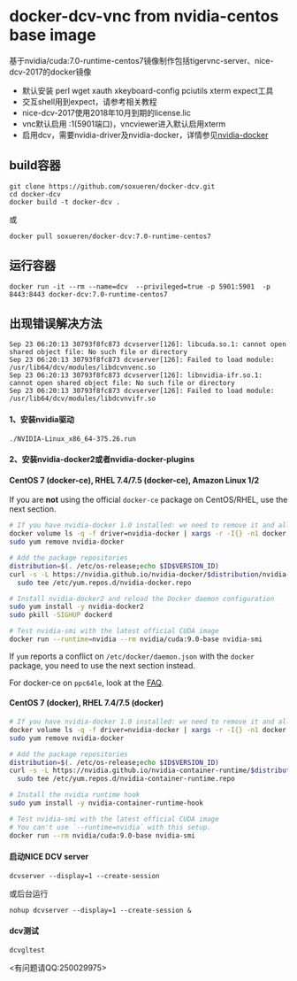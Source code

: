 # docker-dcv-vnc from nvidia-centos base image
基于nvidia/cuda:7.0-runtime-centos7镜像制作包括tigervnc-server、nice-dcv-2017的docker镜像
- 默认安装 perl wget xauth xkeyboard-config  pciutils xterm expect工具
- 交互shell用到expect，请参考相关教程
- nice-dcv-2017使用2018年10月到期的license.lic
- vnc默认启用 :1(5901端口)，vncviewer进入默认启用xterm
- 启用dcv，需要nvidia-driver及nvidia-docker，详情参见[nvidia-docker](https://devblogs.nvidia.com/nvidia-docker-gpu-server-application-deployment-made-easy/)
## build容器
```
git clone https://github.com/soxueren/docker-dcv.git
cd docker-dcv
docker build -t docker-dcv .
```
或
```
docker pull soxueren/docker-dcv:7.0-runtime-centos7
```
## 运行容器
```
docker run -it --rm --name=dcv  --privileged=true -p 5901:5901  -p 8443:8443 docker-dcv:7.0-runtime-centos7
```
## 出现错误解决方法
```
Sep 23 06:20:13 30793f8fc873 dcvserver[126]: libcuda.so.1: cannot open shared object file: No such file or directory
Sep 23 06:20:13 30793f8fc873 dcvserver[126]: Failed to load module: /usr/lib64/dcv/modules/libdcvnvenc.so
Sep 23 06:20:13 30793f8fc873 dcvserver[126]: libnvidia-ifr.so.1: cannot open shared object file: No such file or directory
Sep 23 06:20:13 30793f8fc873 dcvserver[126]: Failed to load module: /usr/lib64/dcv/modules/libdcvnvifr.so
```
#### 1、安装nvidia驱动
```
./NVIDIA-Linux_x86_64-375.26.run
```
#### 2、安装nvidia-docker2或者nvidia-docker-plugins
#### CentOS 7 (docker-ce), RHEL 7.4/7.5 (docker-ce), Amazon Linux 1/2

If you are **not** using the official `docker-ce` package on CentOS/RHEL, use the next section.

```sh
# If you have nvidia-docker 1.0 installed: we need to remove it and all existing GPU containers
docker volume ls -q -f driver=nvidia-docker | xargs -r -I{} -n1 docker ps -q -a -f volume={} | xargs -r docker rm -f
sudo yum remove nvidia-docker

# Add the package repositories
distribution=$(. /etc/os-release;echo $ID$VERSION_ID)
curl -s -L https://nvidia.github.io/nvidia-docker/$distribution/nvidia-docker.repo | \
  sudo tee /etc/yum.repos.d/nvidia-docker.repo

# Install nvidia-docker2 and reload the Docker daemon configuration
sudo yum install -y nvidia-docker2
sudo pkill -SIGHUP dockerd

# Test nvidia-smi with the latest official CUDA image
docker run --runtime=nvidia --rm nvidia/cuda:9.0-base nvidia-smi
```
If `yum` reports a conflict on `/etc/docker/daemon.json` with the
`docker` package, you need to use the next section instead.

For docker-ce on `ppc64le`, look at the [FAQ](https://github.com/nvidia/nvidia-docker/wiki/Frequently-Asked-Questions#do-you-support-powerpc64-ppc64le).

#### CentOS 7 (docker), RHEL 7.4/7.5 (docker)
```sh
# If you have nvidia-docker 1.0 installed: we need to remove it and all existing GPU containers
docker volume ls -q -f driver=nvidia-docker | xargs -r -I{} -n1 docker ps -q -a -f volume={} | xargs -r docker rm -f
sudo yum remove nvidia-docker

# Add the package repositories
distribution=$(. /etc/os-release;echo $ID$VERSION_ID)
curl -s -L https://nvidia.github.io/nvidia-container-runtime/$distribution/nvidia-container-runtime.repo | \
  sudo tee /etc/yum.repos.d/nvidia-container-runtime.repo

# Install the nvidia runtime hook
sudo yum install -y nvidia-container-runtime-hook

# Test nvidia-smi with the latest official CUDA image
# You can't use `--runtime=nvidia` with this setup.
docker run --rm nvidia/cuda:9.0-base nvidia-smi
```
#### 启动NICE DCV server
```
dcvserver --display=1 --create-session
```
或后台运行
```
nohup dcvserver --display=1 --create-session &
```
#### dcv测试
```
dcvgltest
```
<有问题请QQ:250029975>
